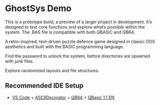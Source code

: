 # GhostSys Demo
This is a prototype build, a preview of a larger project in development. It’s designed to test core functions and explore what’s possible within the system. The .BAS file is compatible with both QBASIC and QB64.

A retro-inspired, text-driven puzzle defence game designed in classic DOS aesthetics and built with the BASIC programming language.

Find the password to unlock the system, before directories are spawned with junk files.

Explore randomized layouts and file structures.

## Recommended IDE Setup

- [VS Code](https://code.visualstudio.com/) + [ASCIIDecorator](https://marketplace.visualstudio.com/items?itemName=helixquar.asciidecorator) + [QB64](https://qb64.com/) + [QBasic 1.1 EN](https://qbasic.net/en/top-ten-downloads/)
